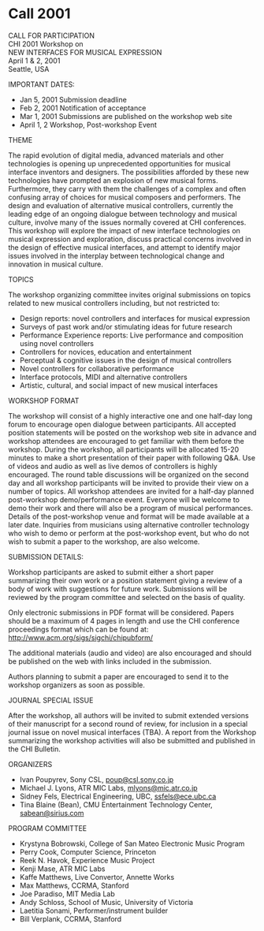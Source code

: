 # Call 2001    

CALL FOR PARTICIPATION    
CHI 2001 Workshop on    
NEW INTERFACES FOR MUSICAL EXPRESSION    
April 1 & 2, 2001    
Seattle, USA    


IMPORTANT DATES:

* Jan 5, 2001      Submission deadline
* Feb 2, 2001     Notification of acceptance
* Mar 1, 2001    Submissions are published on the workshop web site
* April 1, 2        Workshop, Post-workshop Event


THEME

The rapid evolution of digital media, advanced materials and other
technologies is opening up unprecedented opportunities for musical
interface inventors and designers. The possibilities afforded by these
new technologies have prompted an explosion of new musical forms.
Furthermore, they carry with them the challenges of a complex and
often confusing array of choices for musical composers and performers.
The design and evaluation of alternative musical controllers,
currently the leading edge of an ongoing dialogue between technology
and musical culture, involve many of the issues normally covered at
CHI conferences. This workshop will explore the impact of new
interface technologies on musical expression and exploration, discuss
practical concerns involved in the design of effective musical
interfaces, and attempt to identify major issues involved in the
interplay between technological change and innovation in musical
culture.


TOPICS

The workshop organizing committee invites original submissions
on topics related to new musical controllers including, but not
restricted to:

* Design reports: novel controllers and interfaces for musical expression
* Surveys of past work and/or stimulating ideas for future research
* Performance Experience reports: Live performance and composition using novel controllers
* Controllers for novices, education and entertainment
* Perceptual & cognitive issues in the design of musical controllers
* Novel controllers for collaborative performance
* Interface protocols, MIDI and alternative controllers
* Artistic, cultural, and social impact of new musical interfaces


WORKSHOP FORMAT

The workshop will consist of a highly interactive one and one half-day
long forum to encourage open dialogue between participants. All
accepted position statements will be posted on the workshop web site
in advance and workshop attendees are encouraged to get familiar with
them before the workshop. During the workshop, all participants will
be allocated 15-20 minutes to make a short presentation of their paper
with following Q&A. Use of videos and audio as well as live demos of
controllers is highly encouraged. The round table discussions will be
organized on the second day and all workshop participants will be
invited to provide their view on a number of topics. All workshop
attendees are invited for a half-day planned post-workshop
demo/performance event. Everyone will be welcome to demo their work
and there will also be a program of musical performances. Details of
the post-workshop venue and format will be made available at a later
date. Inquiries from musicians using alternative controller technology
who wish to demo or perform at the post-workshop event, but who do not
wish to submit a paper to the workshop, are also welcome.


SUBMISSION DETAILS:

Workshop participants are asked to submit either a short paper
summarizing their own work or a position statement giving a review of
a body of work with suggestions for future work.  Submissions will be
reviewed by the program committee and selected on the basis of
quality.

Only electronic submissions in PDF format will be considered.
Papers should be a maximum of 4 pages in length and use the CHI
conference proceedings format which can be found at:
http://www.acm.org/sigs/sigchi/chipubform/

The additional materials (audio and video) are also encouraged and
should be published on the web with links included in the submission.

Authors planning to submit a paper are encouraged to send it to
the workshop organizers as soon as possible.


JOURNAL SPECIAL ISSUE

After the workshop, all authors will be invited to submit extended
versions of their manuscript for a second round of review, for
inclusion in a special journal issue on novel musical interfaces
(TBA). A report from the Workshop summarizing the workshop activities
will also be submitted and published in the CHI Bulletin.


ORGANIZERS

* Ivan Poupyrev,  Sony CSL, poup@csl.sony.co.jp
* Michael J. Lyons, ATR MIC Labs, mlyons@mic.atr.co.jp
* Sidney Fels, Electrical Engineering, UBC, ssfels@ece.ubc.ca
* Tina Blaine (Bean), CMU Entertainment Technology Center, sabean@sirius.com

PROGRAM COMMITTEE

* Krystyna Bobrowski, College of San Mateo Electronic Music Program
* Perry Cook, Computer Science, Princeton
* Reek N. Havok, Experience Music Project
* Kenji Mase, ATR MIC Labs
* Kaffe Matthews, Live Convertor, Annette Works
* Max Matthews, CCRMA, Stanford
* Joe Paradiso, MIT Media Lab
* Andy Schloss, School of Music, University of Victoria
* Laetitia Sonami, Performer/instrument builder
* Bill Verplank, CCRMA, Stanford
